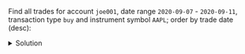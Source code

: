 Find all trades for account `joe001`, date range `2020-09-07` - `2020-09-11`, transaction type `buy` and instrument symbol `AAPL`; order by trade date (desc):

<details>
  <summary>Solution</summary>

```
SELECT account, 
       TODATE(DATEOF(trade_id)) AS date, 
       trade_id, type, symbol,
       shares, price, amount 
FROM trades_by_a_std
WHERE account = 'joe001'
  AND symbol = 'AAPL'
  AND type = 'buy'
  AND trade_id > maxTimeuuid('2020-09-07')
  AND trade_id < minTimeuuid('2020-09-12');
```{{execute}}

</details>

